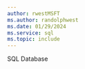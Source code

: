 ```yaml
---
author: rwestMSFT
ms.author: randolphwest
ms.date: 01/29/2024
ms.service: sql
ms.topic: include
---
```

 SQL Database
